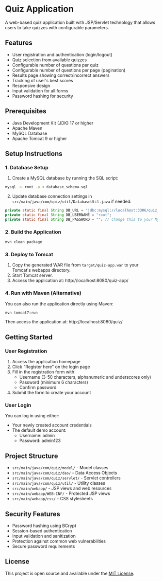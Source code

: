 # Quiz Application

A web-based quiz application built with JSP/Servlet technology that allows users to take quizzes with configurable parameters.

## Features

- User registration and authentication (login/logout)
- Quiz selection from available quizzes
- Configurable number of questions per quiz
- Configurable number of questions per page (pagination)
- Results page showing correct/incorrect answers
- Tracking of user's best scores
- Responsive design
- Input validation for all forms
- Password hashing for security

## Prerequisites

- Java Development Kit (JDK) 17 or higher
- Apache Maven
- MySQL Database
- Apache Tomcat 9 or higher

## Setup Instructions

### 1. Database Setup

1. Create a MySQL database by running the SQL script:

```bash
mysql -u root -p < database_schema.sql
```

2. Update database connection settings in `src/main/java/com/quiz/util/DatabaseUtil.java` if needed:

```java
private static final String DB_URL = "jdbc:mysql://localhost:3306/quiz_app?useSSL=false&serverTimezone=UTC";
private static final String DB_USERNAME = "root";
private static final String DB_PASSWORD = ""; // Change this to your MySQL root password
```

### 2. Build the Application

```bash
mvn clean package
```

### 3. Deploy to Tomcat

1. Copy the generated WAR file from `target/quiz-app.war` to your Tomcat's webapps directory.
2. Start Tomcat server.
3. Access the application at: http://localhost:8080/quiz-app/

### 4. Run with Maven (Alternative)

You can also run the application directly using Maven:

```bash
mvn tomcat7:run
```

Then access the application at: http://localhost:8080/quiz/

## Getting Started

### User Registration

1. Access the application homepage
2. Click "Register here" on the login page
3. Fill in the registration form with:
   - Username (3-50 characters, alphanumeric and underscores only)
   - Password (minimum 6 characters)
   - Confirm password
4. Submit the form to create your account

### User Login

You can log in using either:

- Your newly created account credentials
- The default demo account:
  - Username: admin
  - Password: admin123

## Project Structure

- `src/main/java/com/quiz/model/` - Model classes
- `src/main/java/com/quiz/dao/` - Data Access Objects
- `src/main/java/com/quiz/servlet/` - Servlet controllers
- `src/main/java/com/quiz/util/` - Utility classes
- `src/main/webapp/` - JSP views and web resources
- `src/main/webapp/WEB-INF/` - Protected JSP views
- `src/main/webapp/css/` - CSS stylesheets

## Security Features

- Password hashing using BCrypt
- Session-based authentication
- Input validation and sanitization
- Protection against common web vulnerabilities
- Secure password requirements

## License

This project is open source and available under the [MIT License](LICENSE).
